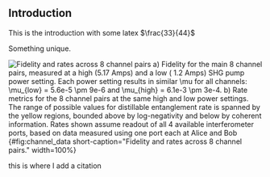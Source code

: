 ## Introduction


This is the introduction with some latex $\frac{33}{44}$

Something unique. 

![**Fidelity and rates across 8 channel pairs** a) Fidelity for the main 8 channel pairs, measured at a high (5.17 Amps) and a low ( 1.2 Amps) SHG pump power setting. Each power setting results in similar $\mu$ for all channels: $\mu_{low}$ = 5.6e-5 $\pm$ 9e-6 and $\mu_{high}$ = 6.1e-3 $\pm$ 3e-4.  b) Rate metrics for the 8 channel pairs at the same high and low power settings. The range of possible values for distillable entanglement rate is spanned by the yellow regions, bounded above by log-negativity and below by coherent information. Rates shown assume readout of all 4 available interferometer ports, based on data measured using one port each at Alice and Bob](./figs_03/8ch_bar_graph_high_power_light.svg){#fig:channel_data short-caption="Fidelity and rates across 8 channel pairs." width=100%}

this is where I add a citation